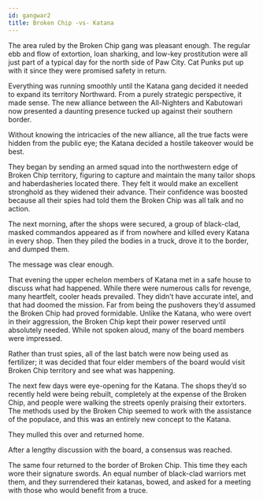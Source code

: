 ```yaml
---
id: gangwar2
title: Broken Chip -vs- Katana
---
```



The area ruled by the Broken Chip gang was pleasant enough. The regular ebb and flow of extortion, loan sharking, and low-key prostitution were all just part of a typical day for the north side of Paw City. Cat Punks put up with it since they were promised safety in return. 

Everything was running smoothly until the Katana gang decided it needed to expand its territory Northward. From a purely strategic perspective, it made sense. The new alliance between the All-Nighters and Kabutowari now presented a daunting presence tucked up against their southern border. 

Without knowing the intricacies of the new alliance, all the true facts were hidden from the public eye; the Katana decided a hostile takeover would be best. 

They began by sending an armed squad into the northwestern edge of Broken Chip territory, figuring to capture and maintain the many tailor shops and haberdasheries located there. They felt it would make an excellent stronghold as they widened their advance. Their confidence was boosted because all their spies had told them the Broken Chip was all talk and no action. 

The next morning, after the shops were secured, a group of black-clad, masked commandos appeared as if from nowhere and killed every Katana in every shop. Then they piled the bodies in a truck, drove it to the border, and dumped them.

The message was clear enough.

That evening the upper echelon members of Katana met in a safe house to discuss what had happened. While there were numerous calls for revenge, many heartfelt, cooler heads prevailed. They didn’t have accurate intel, and that had doomed the mission. Far from being the pushovers they’d assumed the Broken Chip had proved formidable. Unlike the Katana, who were overt in their aggression, the Broken Chip kept their power reserved until absolutely needed. While not spoken aloud, many of the board members were impressed.

Rather than trust spies, all of the last batch were now being used as fertilizer; it was decided that four elder members of the board would visit Broken Chip territory and see what was happening. 

The next few days were eye-opening for the Katana. The shops they’d so recently held were being rebuilt, completely at the expense of the Broken Chip, and people were walking the streets openly praising their extorters. The methods used by the Broken Chip seemed to work with the assistance of the populace, and this was an entirely new concept to the Katana. 

They mulled this over and returned home.

After a lengthy discussion with the board, a consensus was reached. 

The same four returned to the border of Broken Chip. This time they each wore their signature swords. An equal number of black-clad warriors met them, and they surrendered their katanas, bowed, and asked for a meeting with those who would benefit from a truce.
